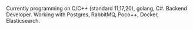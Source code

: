 Currently programming on C/C++ (standard 11,17,20), golang, C#.
Backend Developer.
Working with Postgres, RabbitMQ, Poco++, Docker, Elasticsearch.

<!---
taras3bor/taras3bor is a ✨ special ✨ repository because its `README.md` (this file) appears on your GitHub profile.
You can click the Preview link to take a look at your changes.
--->
